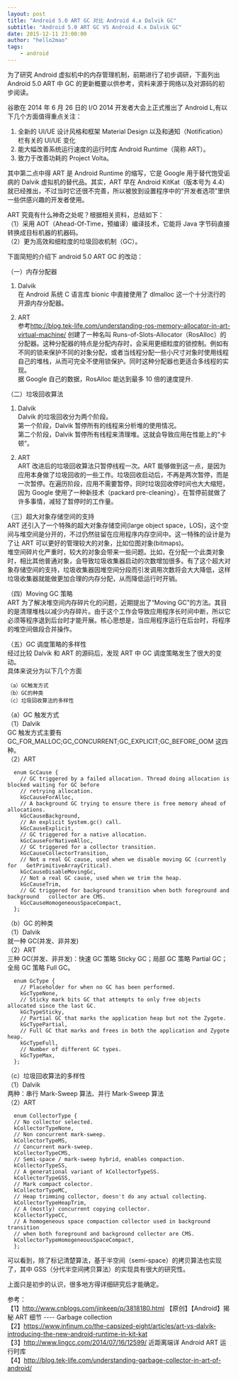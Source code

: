 ```yaml
---
layout: post
title: "Android 5.0 ART GC 对比 Android 4.x Dalvik GC"
subtitle: "Android 5.0 ART GC VS Android 4.x Dalvik GC"
date: 2015-12-11 23:00:00
author: "hello2mao"
tags:
    - android
---
```


为了研究 Android 虚拟机中的内存管理机制，前期进行了初步调研，下面列出 Android 5.0 ART 中 GC 的更新概要以供参考，资料来源于网络以及对源码的初步阅读。

谷歌在 2014 年 6 月 26 日的 I/O 2014 开发者大会上正式推出了 Android L,有以下几个方面值得重点关注：

1. 全新的 UI/UE 设计风格和框架 Material Design 以及和通知（Notification）栏有关的 UI/UE 变化
2. 能大幅改善系统运行速度的运行时库 Android Runtime（简称 ART）。
3. 致力于改善功耗的 Project Volta。

其中第二点中得 ART 是 Android Runtime 的缩写，它是 Google 用于替代饱受诟病的 Dalvik 虚拟机的替代品。其实，ART 早在 Android KitKat（版本号为 4.4）就已经推出，不过当时它还很不完善，所以被放到设置程序中的“开发者选项”里供一些供感兴趣的开发者使用。

ART 究竟有什么神奇之处呢？根据相关资料，总结如下：  
（1）采用 AOT（Ahead-Of-Time，预编译）编译技术，它能将 Java 字节码直接转换成目标机器的机器码。  
（2）更为高效和细粒度的垃圾回收机制（GC）。

下面简短的介绍下 android 5.0 ART GC 的改动：

（一）内存分配器

1. Dalvik  
   在 Android 系统 C 语言库 bionic 中直接使用了 dlmalloc 这一个十分流行的开源内存分配器。

2. ART  
   参考<http://blog.tek-life.com/understanding-ros-memory-allocator-in-art-virtual-machine/>
   创建了一种名叫 Runs-of-Slots-Allocator（RosAlloc）的分配器。这种分配器的特点是分配内存时，会采用更细粒度的锁控制。例如有不同的锁来保护不同的对象分配，或者当线程分配一些小尺寸对象时使用线程自己的堆栈，从而可完全不使用锁保护。同时这种分配器也更适合多线程的实现。  
   据 Google 自己的数据，RosAlloc 能达到最多 10 倍的速度提升.

（二）垃圾回收算法

1. Dalvik  
   Dalvik 的垃圾回收分为两个阶段。  
   第一个阶段，Dalvik 暂停所有的线程来分析堆的使用情况。  
   第二个阶段，Dalvik 暂停所有线程来清理堆。这就会导致应用在性能上的“卡顿”。

2. ART  
   ART 改进后的垃圾回收算法只暂停线程一次。ART 能够做到这一点，是因为应用本身做了垃圾回收的一些工作。垃圾回收启动后，不再是两次暂停，而是一次暂停。在遍历阶段，应用不需要暂停，同时垃圾回收停时间也大大缩短，因为 Google 使用了一种新技术（packard pre-cleaning），在暂停前就做了许多事情，减轻了暂停时的工作量。

（三）超大对象存储空间的支持  
ART 还引入了一个特殊的超大对象存储空间(large object space，LOS)，这个空间与堆空间是分开的，不过仍然驻留在应用程序内存空间中。这一特殊的设计是为了让 ART 可以更好的管理较大的对象，比如位图对象(bitmaps)。  
堆空间碎片化严重时，较大的对象会带来一些问题。比如，在分配一个此类对象时，相比其他普通对象，会导致垃圾收集器启动的次数增加很多。有了这个超大对象存储空间的支持，垃圾收集器因堆空间分段而引发调用次数将会大大降低，这样垃圾收集器就能做更加合理的内存分配，从而降低运行时开销。

（四）Moving GC 策略  
ART 为了解决堆空间内存碎片化的问题，近期提出了“Moving GC”的方法。其目的是清理堆栈以减少内存碎片。由于这个工作会导致应用程序长时间中断，所以它必须等程序退到后台时才能开展。核心思想是，当应用程序运行在后台时，将程序的堆空间做段合并操作。

（五）GC 调度策略的多样性  
经过比较 Dalvik 和 ART 的源码后，发现 ART 中 GC 调度策略发生了很大的变动。  
具体来说分为以下几个方面

    （a）GC触发方式
    （b）GC的种类
    （c）垃圾回收算法的多样性

（a）GC 触发方式  
（1）Dalvik  
 GC 触发方式主要有 GC_FOR_MALLOC;GC_CONCURRENT;GC_EXPLICIT;GC_BEFORE_OOM 这四种。  
（2）ART

```
  enum GcCause {
    // GC triggered by a failed allocation. Thread doing allocation is blocked waiting for GC before
    // retrying allocation.
    kGcCauseForAlloc,
    // A background GC trying to ensure there is free memory ahead of allocations.
    kGcCauseBackground,
    // An explicit System.gc() call.
    kGcCauseExplicit,
    // GC triggered for a native allocation.
    kGcCauseForNativeAlloc,
    // GC triggered for a collector transition.
    kGcCauseCollectorTransition,
    // Not a real GC cause, used when we disable moving GC (currently for   GetPrimitiveArrayCritical).
    kGcCauseDisableMovingGc,
    // Not a real GC cause, used when we trim the heap.
    kGcCauseTrim,
    // GC triggered for background transition when both foreground and background   collector are CMS.
    kGcCauseHomogeneousSpaceCompact,
  };
```

（b）GC 的种类  
（1）Dalvik  
就一种 GC(并发、非并发)  
（2）ART  
三种 GC(并发、非并发)：快速 GC 策略 Sticky GC；局部 GC 策略 Partial GC；全局 GC 策略 Full GC。

```
  enum GcType {
    // Placeholder for when no GC has been performed.
    kGcTypeNone,
    // Sticky mark bits GC that attempts to only free objects allocated since the last GC.
    kGcTypeSticky,
    // Partial GC that marks the application heap but not the Zygote.
    kGcTypePartial,
    // Full GC that marks and frees in both the application and Zygote heap.
    kGcTypeFull,
    // Number of different GC types.
    kGcTypeMax,
  };
```

（c）垃圾回收算法的多样性  
（1）Dalvik  
两种：串行 Mark-Sweep 算法、并行 Mark-Sweep 算法  
（2）ART

```
  enum CollectorType {
  // No collector selected.
  kCollectorTypeNone,
  // Non concurrent mark-sweep.
  kCollectorTypeMS,
  // Concurrent mark-sweep.
  kCollectorTypeCMS,
  // Semi-space / mark-sweep hybrid, enables compaction.
  kCollectorTypeSS,
  // A generational variant of kCollectorTypeSS.
  kCollectorTypeGSS,
  // Mark compact colector.
  kCollectorTypeMC,
  // Heap trimming collector, doesn't do any actual collecting.
  kCollectorTypeHeapTrim,
  // A (mostly) concurrent copying collector.
  kCollectorTypeCC,
  // A homogeneous space compaction collector used in background transition
  // when both foreground and background collector are CMS.
  kCollectorTypeHomogeneousSpaceCompact,
  };
```

可以看到，除了标记清楚算法，基于半空间（semi-space）的拷贝算法也实现了，其中 GSS（分代半空间拷贝算法）的实现具有很大的研究性。

上面只是初步的认识，很多地方得详细研究后才能确定。

参考：  
【1】<http://www.cnblogs.com/jinkeep/p/3818180.html> 【原创】【Android】揭秘 ART 细节 ---- Garbage collection  
【2】<https://www.infinum.co/the-capsized-eight/articles/art-vs-dalvik-introducing-the-new-android-runtime-in-kit-kat>  
【3】<http://www.lingcc.com/2014/07/16/12599/> 近距离端详 Android ART 运行时库  
【4】<http://blog.tek-life.com/understanding-garbage-collector-in-art-of-android/>
